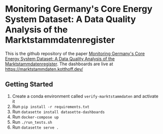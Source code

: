 # Monitoring Germany's Core Energy System Dataset: A Data Quality Analysis of the Marktstammdatenregister
This is the github repository of the paper [Monitoring Germany's Core Energy System Dataset: A Data Quality Analysis of the Marktstammdatenregister](https://arxiv.org/abs/2304.10581).
The dashboards are live at https://marktstammdaten.kotthoff.dev/

## Getting Started

1. Create a conda environment called `verify-marktstammdaten` and activate it
1. Run `pip install -r requirements.txt`
1. Run `datasette install datasette-dashboards`
1. Run `docker-compose up`
1. Run `./run_tests.sh`
1. Run `datasette serve .`

